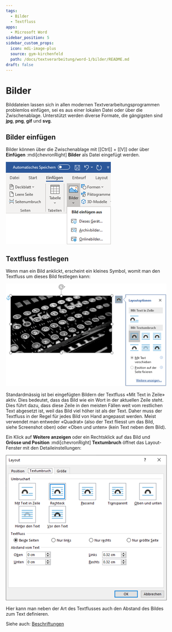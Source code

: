 ```yaml
---
tags:
  - Bilder
  - Textfluss
apps:
  - Microsoft Word
sidebar_position: 5
sidebar_custom_props:
  icon: mdi-image-plus
  source: gym-kirchenfeld
  path: /docs/textverarbeitung/word-1/bilder/README.md
draft: false
---
```


# Bilder



Bilddateien lassen sich in allen modernen Textverarbeitungsprogrammen problemlos einfügen, sei es aus einer lokalen Datei oder über die Zwischenablage. Unterstützt werden diverse Formate, die gängigsten sind **jpg**, **png**, **gif** und **svg**.

## Bilder einfügen
Bilder können über die Zwischenablage mit [[Ctrl]] + [[V]] oder über __Einfügen__ :mdi[chevronRight] __Bilder__ als Datei eingefügt werden.

![Bild aus Datei einfügen](./bild-einfuegen.png)

## Textfluss festlegen

Wenn man ein Bild anklickt, erscheint ein kleines Symbol, womit man den Textfluss um dieses Bild festlegen kann:

![Einstellungen Textfluss](./bild-textfluss.png)

Standardmässig ist bei eingefügten Bildern der Textfluss «Mit Text in Zeile» aktiv. Dies bedeutet, dass das Bild wie ein Wort in der aktuellen Zeile steht. Dies führt dazu, dass diese Zeile in den meisten Fällen weit vom restlichen Text abgesetzt ist, weil das Bild viel höher ist als der Text. Daher muss der Textfluss in der Regel für jedes Bild von Hand angepasst werden. Meist verwendet man entweder «Quadrat» (also der Text fliesst um das Bild, siehe Screenshot oben) oder «Oben und unten» (kein Text neben dem Bild).

Ein Klick auf __Weitere anzeigen__ oder ein Rechtsklick auf das Bild und __Grösse und Position__ :mdi[chevronRight] __Textumbruch__ öffnet das Layout-Fenster mit den Detaileinstellungen:

![Layouteinstellungen «Textumbruch»](./bild-eigenschaften.png)

Hier kann man neben der Art des Textflusses auch den Abstand des Bildes zum Text definieren.

Siehe auch: [Beschriftungen](../beschriftungen)
